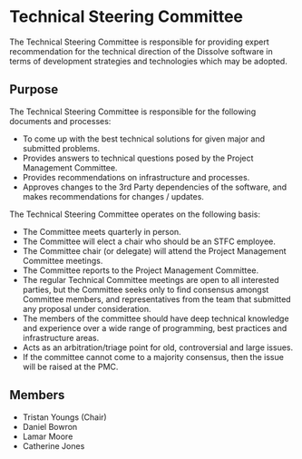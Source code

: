 Technical Steering Committee
============================

The Technical Steering Committee is responsible for providing expert recommendation for the technical direction of the Dissolve software in terms of development strategies and technologies which may be adopted.

Purpose
-------

The Technical Steering Committee is responsible for the following documents and processes:

 * To come up with the best technical solutions for given major and submitted problems.
 * Provides answers to technical questions posed by the Project Management Committee.
 * Provides recommendations on infrastructure and processes.
 * Approves changes to the 3rd Party dependencies of the software, and makes recommendations for changes / updates.

The Technical Steering Committee operates on the following basis:

 * The Committee meets quarterly in person.
 * The Committee will elect a chair who should be an STFC employee.
 * The Committee chair (or delegate) will attend the Project Management Committee meetings.
 * The Committee reports to the Project Management Committee.
 * The regular Technical Committee meetings are open to all interested parties, but the Committee seeks only to find consensus amongst Committee members, and representatives from the team that submitted any proposal under consideration.
 * The members of the committee should have deep technical knowledge and experience over a wide range of programming, best practices and infrastructure areas.
 * Acts as an arbitration/triage point for old, controversial and large issues.
 * If the committee cannot come to a majority consensus, then the issue will be raised at the PMC.

Members
-------

 - Tristan Youngs (Chair)
 - Daniel Bowron
 - Lamar Moore
 - Catherine Jones
